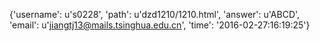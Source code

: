 {'username': u's0228', 'path': u'dzd1210/1210.html', 'answer': u'ABCD', 'email': u'jiangtj13@mails.tsinghua.edu.cn', 'time': '2016-02-27:16:19:25'}